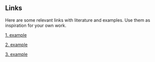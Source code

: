 ## Links

Here are some relevant links with literature and examples. Use them as inspiration for your own work.

[1. example](https://anvilproject.org/guides/content/creating-links)

[2. example](https://link.springer.com/chapter/10.1007/978-3-030-66891-4_9)

[3. example](https://www.geeksforgeeks.org/create-a-simple-sentiment-analysis-webapp-using-streamlit/)
